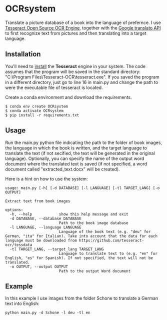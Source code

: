 # OCRsystem
Translate a picture database of a book into the language of prefernce. I use [Tesseract Open Source OCR Engine](https://github.com/tesseract-ocr/tesseract), together with 
the [Google translato API](https://pypi.org/project/googletrans/) to first recognize text from pictures and then translating into a target language. 

## Installation

You'll need to [install](https://tesseract-ocr.github.io/tessdoc/Installation.html)  the **Tesseract** engine in your system. The code assumes that the program will be saved
in the standard directory: "C:\Program Files\Tesseract-OCR\tesseract.exe". If you saved the program in a different directory, just go to line 16 in main.py and change the path
to were the executable file of tesseract is located. 

Create a conda environment and download the requirements.

```
$ conda env create OCRsystem
$ conda activate OCRsystem
$ pip install -r requirements.txt
```

## Usage

Run the main.py python file indicating the path to the folder of book images, the language in which the book is written, and the target language to translate the text (if not 
secified, the text will be generated in the original language). Optionally, you can specify the name of the output word document where the translated text is saved (if
not specified, a word document called "extracted_text.docx" will be created). 

Here is a hint on how to use the system:

```
usage: main.py [-h] [-d DATABASE] [-l LANGUAGE] [-tl TARGET_LANG] [-o OUTPUT]

Extract text from book images

options:
  -h, --help            show this help message and exit
  -d DATABASE, --database DATABASE
                        Path to the book image database
  -l LANGUAGE, --language LANGUAGE
                        Language of the book text (e.g. "deu" for German, "ita" for Italian). Take into account that the data for each language must be downloaded from https://github.com/tesseract-ocr/tessdata
  -tl TARGET_LANG, --target_lang TARGET_LANG
                        Language to translate text to (e.g. "en" for English, "es" for Spanish). If not specified, the text will not be translated.
  -o OUTPUT, --output OUTPUT
                        Path to the output Word document
 ```
 
 ## Example

In this example I use images from the folder Schone to translate a German text into English:
```
python main.py -d Schone -l deu -tl en
```
